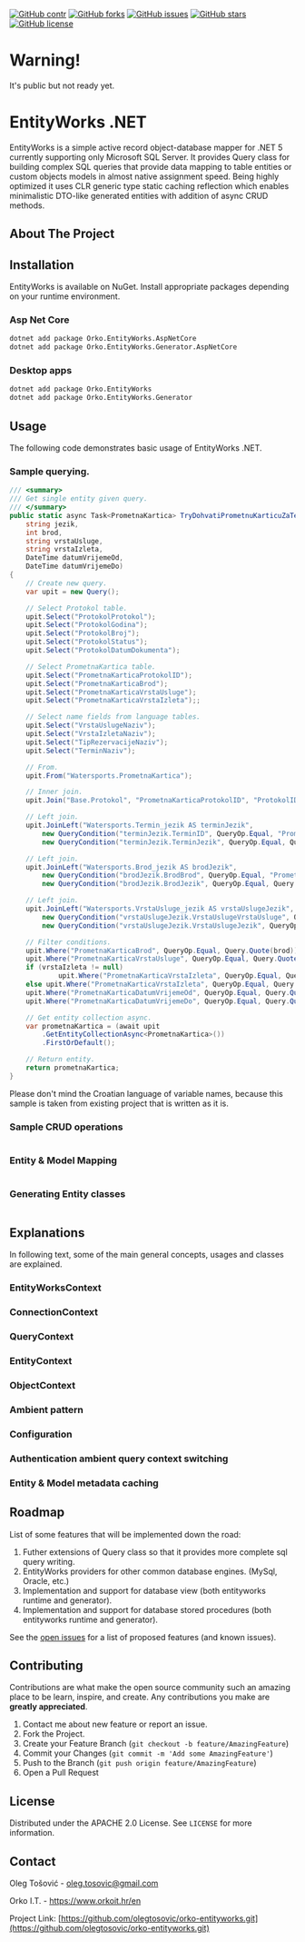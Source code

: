 <!-- PROJECT SHIELDS -->
[![GitHub contr](https://img.shields.io/github/contributors/olegtosovic/orko-entityworks?style=for-the-badge)](https://github.com/olegtosovic/orko-entityworks/contributors)
[![GitHub forks](https://img.shields.io/github/forks/olegtosovic/orko-entityworks?style=for-the-badge)](https://github.com/olegtosovic/orko-entityworks/network)
[![GitHub issues](https://img.shields.io/github/issues/olegtosovic/orko-entityworks?style=for-the-badge)](https://github.com/olegtosovic/orko-entityworks/issues)
[![GitHub stars](https://img.shields.io/github/stars/olegtosovic/orko-entityworks?style=for-the-badge)](https://github.com/olegtosovic/orko-entityworks/stargazers)
[![GitHub license](https://img.shields.io/github/license/olegtosovic/orko-entityworks?style=for-the-badge)](https://github.com/olegtosovic/orko-entityworks/blob/master/LICENSE.md)

# Warning!

It's public but not ready yet.

<!-- PROJECT TITLE AND BASIC DESCRIPTION -->
# EntityWorks .NET

EntityWorks is a simple active record object-database mapper for .NET 5 currently supporting only Microsoft SQL Server. It provides Query class for building complex SQL queries that provide data mapping to table entities or custom objects models in almost native assignment speed. Being highly optimized it uses CLR generic type static caching reflection which enables minimalistic DTO-like generated entities with addition of async CRUD methods.

<!-- ABOUT THE PROJECT -->
## About The Project

<!-- INSTALATION -->
## Installation

EntityWorks is available on NuGet. Install appropriate packages depending on your runtime environment.

### Asp Net Core

```sh
dotnet add package Orko.EntityWorks.AspNetCore
dotnet add package Orko.EntityWorks.Generator.AspNetCore
```
  
### Desktop apps

```sh
dotnet add package Orko.EntityWorks
dotnet add package Orko.EntityWorks.Generator
```
  
<!-- USAGE -->
## Usage

The following code demonstrates basic usage of EntityWorks .NET. 

### Sample querying.

```cs
/// <summary>
/// Get single entity given query.
/// </summary>
public static async Task<PrometnaKartica> TryDohvatiPrometnuKarticuZaTerminAsync(
    string jezik,
    int brod,
    string vrstaUsluge,
    string vrstaIzleta,
    DateTime datumVrijemeOd, 
    DateTime datumVrijemeDo)
{
    // Create new query.
    var upit = new Query();

    // Select Protokol table.
    upit.Select("ProtokolProtokol");
    upit.Select("ProtokolGodina");
    upit.Select("ProtokolBroj");
    upit.Select("ProtokolStatus");
    upit.Select("ProtokolDatumDokumenta");

    // Select PrometnaKartica table.
    upit.Select("PrometnaKarticaProtokolID");
    upit.Select("PrometnaKarticaBrod");
    upit.Select("PrometnaKarticaVrstaUsluge");
    upit.Select("PrometnaKarticaVrstaIzleta");;

    // Select name fields from language tables.
    upit.Select("VrstaUslugeNaziv");
    upit.Select("VrstaIzletaNaziv");
    upit.Select("TipRezervacijeNaziv");
    upit.Select("TerminNaziv");

    // From.
    upit.From("Watersports.PrometnaKartica");

    // Inner join.
    upit.Join("Base.Protokol", "PrometnaKarticaProtokolID", "ProtokolID");

    // Left join.
    upit.JoinLeft("Watersports.Termin_jezik AS terminJezik",
        new QueryCondition("terminJezik.TerminID", QueryOp.Equal, "PrometnaKarticaTerminID"),
        new QueryCondition("terminJezik.TerminJezik", QueryOp.Equal, Query.Quote(jezik)));

    // Left join.
    upit.JoinLeft("Watersports.Brod_jezik AS brodJezik",
        new QueryCondition("brodJezik.BrodBrod", QueryOp.Equal, "PrometnaKarticaBrod"),
        new QueryCondition("brodJezik.BrodJezik", QueryOp.Equal, Query.Quote(jezik)));

    // Left join.
    upit.JoinLeft("Watersports.VrstaUsluge_jezik AS vrstaUslugeJezik",
        new QueryCondition("vrstaUslugeJezik.VrstaUslugeVrstaUsluge", QueryOp.Equal, "PrometnaKarticaVrstaUsluge"),
        new QueryCondition("vrstaUslugeJezik.VrstaUslugeJezik", QueryOp.Equal, Query.Quote(jezik)));

    // Filter conditions.
    upit.Where("PrometnaKarticaBrod", QueryOp.Equal, Query.Quote(brod));
    upit.Where("PrometnaKarticaVrstaUsluge", QueryOp.Equal, Query.Quote(vrstaUsluge));
    if (vrstaIzleta != null)
            upit.Where("PrometnaKarticaVrstaIzleta", QueryOp.Equal, Query.Quote(vrstaIzleta));
    else upit.Where("PrometnaKarticaVrstaIzleta", QueryOp.Equal, Query.Quote("NEMA"));
    upit.Where("PrometnaKarticaDatumVrijemeOd", QueryOp.Equal, Query.Quote(datumVrijemeOd));
    upit.Where("PrometnaKarticaDatumVrijemeDo", QueryOp.Equal, Query.Quote(datumVrijemeDo));

    // Get entity collection async.
    var prometnaKartica = (await upit
        .GetEntityCollectionAsync<PrometnaKartica>())
        .FirstOrDefault();

    // Return entity.
    return prometnaKartica;
}
```
Please don't mind the Croatian language of variable names, because this sample is taken from existing project that is written as it is.

### Sample CRUD operations

```cs

```

### Entity & Model Mapping

```cs

```

### Generating Entity classes

```cs

```

## Explanations

In following text, some of the main general concepts, usages and classes are explained.

### EntityWorksContext

### ConnectionContext

### QueryContext

### EntityContext

### ObjectContext

### Ambient pattern

### Configuration

### Authentication ambient query context switching

### Entity & Model metadata caching

<!-- ROADMAP -->
## Roadmap

List of some features that will be implemented down the road:

1. Futher extensions of Query class so that it provides more complete sql query writing.
2. EntityWorks providers for other common database engines. (MySql, Oracle, etc.)
3. Implementation and support for database view (both entityworks runtime and generator).
4. Implementation and support for database stored procedures (both entityworks runtime and generator).

See the [open issues](https://github.com/olegtosovic/orko-entityworks/issues) for a list of proposed features (and known issues).

<!-- CONTRIBUTING -->
## Contributing

Contributions are what make the open source community such an amazing place to be learn, inspire, and create. Any contributions you make are **greatly appreciated**.

1. Contact me about new feature or report an issue.
2. Fork the Project.
3. Create your Feature Branch (`git checkout -b feature/AmazingFeature`)
4. Commit your Changes (`git commit -m 'Add some AmazingFeature'`)
5. Push to the Branch (`git push origin feature/AmazingFeature`)
6. Open a Pull Request

<!-- LICENSE -->
## License

Distributed under the APACHE 2.0 License. See `LICENSE` for more information.

<!-- CONTACT -->
## Contact

Oleg Tošović - oleg.tosovic@gmail.com

Orko I.T. - https://www.orkoit.hr/en

Project Link: [https://github.com/olegtosovic/orko-entityworks.git](https://github.com/olegtosovic/orko-entityworks.git)
